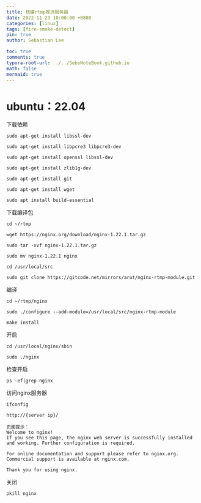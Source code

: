 ```yaml
---
title: 搭建rtmp推流服务器
date: 2022-11-23 10:00:00 +0800
categories: [linux]
tags: [fire-smoke-detect]
pin: true
author: Sebastian Lee

toc: true
comments: true
typora-root-url: ../../SebsNoteBook.github.io
math: false
mermaid: true
---
```


# ubuntu：22.04

下载依赖

```
sudo apt-get install libssl-dev
 
sudo apt-get install libpcre3 libpcre3-dev
 
sudo apt-get install openssl libssl-dev 
 
sudo apt-get install zlib1g-dev  
 
sudo apt-get install git
 
sudo apt-get install wget

sudo apt install build-essential
```

下载编译包

```
cd ~/rtmp
```

```
wget https://nginx.org/download/nginx-1.22.1.tar.gz
```

```
sudo tar -xvf nginx-1.22.1.tar.gz
```

```
sudo mv nginx-1.22.1 nginx
```

```
cd /usr/local/src
```

```
sudo git clone https://gitcode.net/mirrors/arut/nginx-rtmp-module.git
```

编译

```
cd ~/rtmp/nginx
```

```
sudo ./configure --add-module=/usr/local/src/nginx-rtmp-module
```

```
make install
```

开启

```
cd /usr/local/nginx/sbin
```

```
sudo ./nginx
```

检查开启

```
ps -ef|grep nginx
```

访问nginx服务器

```
ifconfig
```

```
http://{server ip}/

页面提示：
Welcome to nginx!
If you see this page, the nginx web server is successfully installed and working. Further configuration is required.

For online documentation and support please refer to nginx.org.
Commercial support is available at nginx.com.

Thank you for using nginx.
```

关闭

```
pkill nginx
```